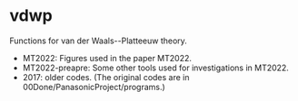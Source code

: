 # vdwp

Functions for van der Waals--Platteeuw theory.

* MT2022: Figures used in the paper MT2022.
* MT2022-preapre: Some other tools used for investigations in MT2022.
* 2017: older codes. (The original codes are in 00Done/PanasonicProject/programs.)
